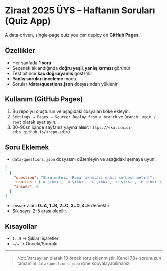 # Ziraat 2025 ÜYS – Haftanın Soruları (Quiz App)

A data‑driven, single‑page quiz you can deploy on **GitHub Pages**.

## Özellikler
- Her sayfada **1 soru**
- Seçenek tıklandığında **doğru yeşil**, **yanlış kırmızı** görünür
- Test bitince **kaç doğru/yanlış** gösterilir
- **Yanlış soruları inceleme** modu
- Sorular **/data/questions.json** dosyasından yüklenir

## Kullanım (GitHub Pages)
1. Bu repo’yu oluşturun ve aşağıdaki dosyaları köke ekleyin.
2. `Settings → Pages → Source: Deploy from a branch` ve `Branch: main / root` olarak ayarlayın.
3. 30–90sn içinde sayfanız yayına alınır: `https://<kullanıcı-adı>.github.io/<repo-adı>/`

## Soru Eklemek
- `data/questions.json` dosyasını düzenleyin ve aşağıdaki şemaya uyun:

```json
[
  {
    "question": "Soru metni… (Roma rakamları dahil serbest metin)",
    "choices": ["A şıkkı", "B şıkkı", "C şıkkı", "D şıkkı", "E şıkkı"],
    "answer": 0
  }
]
```

- `answer` alanı **0=A, 1=B, 2=C, 3=D, 4=E** demektir.
- Şık sayısı 2-5 arası olabilir.

## Kısayollar
- `1..5` → Şıkları işaretler
- `←/→` → Önceki/Sonraki

---

> Not: Varsayılan olarak 10 örnek soru eklenmiştir. Kendi 78+ sorunuzun tamamını `data/questions.json` içine kopyalayabilirsiniz.
